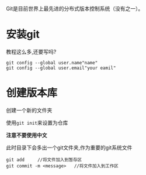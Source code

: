 Git是目前世界上最先进的分布式版本控制系统（没有之一）。



# 安装git

教程这么多,还要写吗?

```git
git config --global user.name"name"
git config --global user.email"your eamil"
```



# 创建版本库

创建一个新的文件夹

使用`git init`来设置为仓库

**注意不要使用中文**

此时目录下会多出一个git文件夹,作为重要的git系统文件

```git
git add 	//将文件加入到暂存区
git commit -m <message>   //将文件加入到工作区
```

